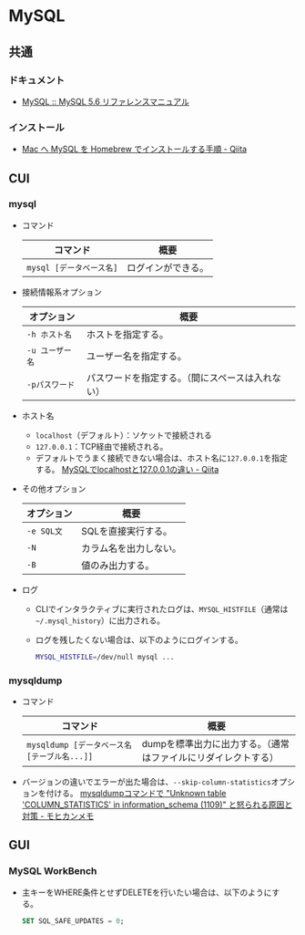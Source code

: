 # MySQL

## 共通

### ドキュメント

- [MySQL :: MySQL 5.6 リファレンスマニュアル](https://dev.mysql.com/doc/refman/5.6/ja/)

### インストール

- [Mac へ MySQL を Homebrew でインストールする手順 - Qiita](https://qiita.com/hkusu/items/cda3e8461e7a46ecf25d)

## CUI

### mysql

- コマンド

  |コマンド|概要|
  |---|---|
  |`mysql [データベース名]`|ログインができる。|

- 接続情報系オプション

  |オプション|概要|
  |---|---|
  |`-h ホスト名`|ホストを指定する。|
  |`-u ユーザー名`|ユーザー名を指定する。|
  |`-pパスワード`|パスワードを指定する。（間にスペースは入れない）|

- ホスト名

  - `localhost`（デフォルト）：ソケットで接続される
  - `127.0.0.1`：TCP経由で接続される。
  - デフォルトでうまく接続できない場合は、ホスト名に`127.0.0.1`を指定する。
    [MySQLでlocalhostと127.0.0.1の違い - Qiita](https://qiita.com/TanukiTam/items/f6a08740d0fcda0db7be)

- その他オプション

  |オプション|概要|
  |---|---|
  |`-e SQL文`|SQLを直接実行する。|
  |`-N`|カラム名を出力しない。|
  |`-B`|値のみ出力する。|

- ログ

  - CLIでインタラクティブに実行されたログは、`MYSQL_HISTFILE`（通常は`~/.mysql_history`）に出力される。

  - ログを残したくない場合は、以下のようにログインする。

    ```bash
    MYSQL_HISTFILE=/dev/null mysql ...
    ```

### mysqldump

- コマンド

  |コマンド|概要|
  |---|---|
  |`mysqldump [データベース名 [テーブル名...]]`|dumpを標準出力に出力する。（通常はファイルにリダイレクトする）|

- バージョンの違いでエラーが出た場合は、`--skip-column-statistics`オプションを付ける。
  [mysqldumpコマンドで "Unknown table 'COLUMN_STATISTICS' in information_schema (1109)" と怒られる原因と対策 - モヒカンメモ](https://blog.pinkumohikan.com/entry/mysqldump-disable-column-statistics)

## GUI

### MySQL WorkBench

- 主キーをWHERE条件とせずDELETEを行いたい場合は、以下のようにする。

  ```sql
  SET SQL_SAFE_UPDATES = 0;
  ```
